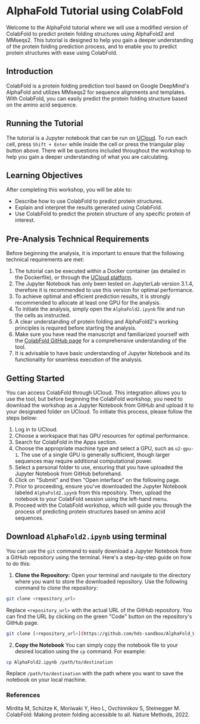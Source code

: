 # AlphaFold Tutorial using ColabFold
Welcome to the AlphaFold tutorial where we will use a modified version of ColabFold to predict protein folding structures using AlphaFold2 and MMseqs2. This tutorial is designed to help you gain a deeper understanding of the protein folding prediction process, and to enable you to predict protein structures with ease using ColabFold.

## Introduction
ColabFold is a protein folding prediction tool based on Google DeepMind's AlphaFold and utilizes MMseqs2 for sequence alignments and templates. With ColabFold, you can easily predict the protein folding structure based on the amino acid sequence.

## Running the Tutorial
The tutorial is a Jupyter notebook that can be run on [UCloud](https://cloud.sdu.dk/). To run each cell, press `Shift + Enter` while inside the cell or press the triangular play button above. There will be questions included throughout the workshop to help you gain a deeper understanding of what you are calculating.

## Learning Objectives
After completing this workshop, you will be able to:

* Describe how to use ColabFold to predict protein structures.
* Explain and interpret the results generated using ColabFold.
* Use ColabFold to predict the protein structure of any specific protein of interest.

## Pre-Analysis Technical Requirements
Before beginning the analysis, it is important to ensure that the following technical requirements are met:

1. The tutorial can be executed within a Docker container (as detailed in the Dockerfile), or through the [UCloud platform](https://cloud.sdu.dk/).
2. The Jupyter Notebook has only been tested on JupyterLab version 3.1.4, therefore it is recommended to use this version for optimal performance.
3. To achieve optimal and efficient prediction results, it is strongly recommended to allocate at least one GPU for the analysis.
4. To initiate the analysis, simply open the `AlphaFold2.ipynb` file and run the cells as instructed.
5. A clear understanding of protein folding and AlphaFold2's working principles is required before starting the analysis.
6. Make sure you have read the manuscript and familiarized yourself with the [ColabFold GitHub page](https://github.com/sokrypton/ColabFold) for a comprehensive understanding of the tool.
7. It is advisable to have basic understanding of Jupyter Notebook and its functionality for seamless execution of the analysis.

## Getting Started

You can access ColabFold through UCloud. This integration allows you to use the tool, but before beginning the ColabFold workshop, you need to download the workshop as a Jupyter Notebook from GitHub and upload it to your designated folder on UCloud. To initiate this process, please follow the steps below:

1. Log in to UCloud.
2. Choose a workspace that has GPU resources for optimal performance.
3. Search for ColabFold in the Apps section.
4. Choose the appropriate machine type and select a GPU, such as `u2-gpu-1`. The use of a single GPU is generally sufficient, though larger sequences may require additional computational power.
5. Select a personal folder to use, ensuring that you have uploaded the Jupyter Notebook from GitHub beforehand.
6. Click on "Submit" and then "Open interface" on the following page.
7. Prior to proceeding, ensure you've downloaded the Jupyter Notebook labeled `AlphaFold2.ipynb` from this repository. Then, upload the notebook to your ColabFold session using the left-hand menu.
8. Proceed with the ColabFold workshop, which will guide you through the process of predicting protein structures based on amino acid sequences.

## Download `AlphaFold2.ipynb` using terminal
You can use the `git` command to easily download a Jupyter Notebook from a GitHub repository using the terminal. Here's a step-by-step guide on how to do this:

1. **Clone the Repository:**
Open your terminal and navigate to the directory where you want to store the downloaded repository. Use the following command to clone the repository:

```bash
git clone <repository_url>
```
Replace `<repository_url>` with the actual URL of the GitHub repository. You can find the URL by clicking on the green "Code" button on the repository's GitHub page.

```bash
git clone [<repository_url>](https://github.com/hds-sandbox/AlphaFold_Workshop.git)
```

2. **Copy the Notebook**
You can simply copy the notebook file to your desired location using the `cp` command. For example:

```bash
cp AlphaFold2.ipynb /path/to/destination
```

Replace `/path/to/destination` with the path where you want to save the notebook on your local machine.


### References
Mirdita M, Schütze K, Moriwaki Y, Heo L, Ovchinnikov S, Steinegger M. ColabFold: Making protein folding accessible to all. Nature Methods, 2022.
